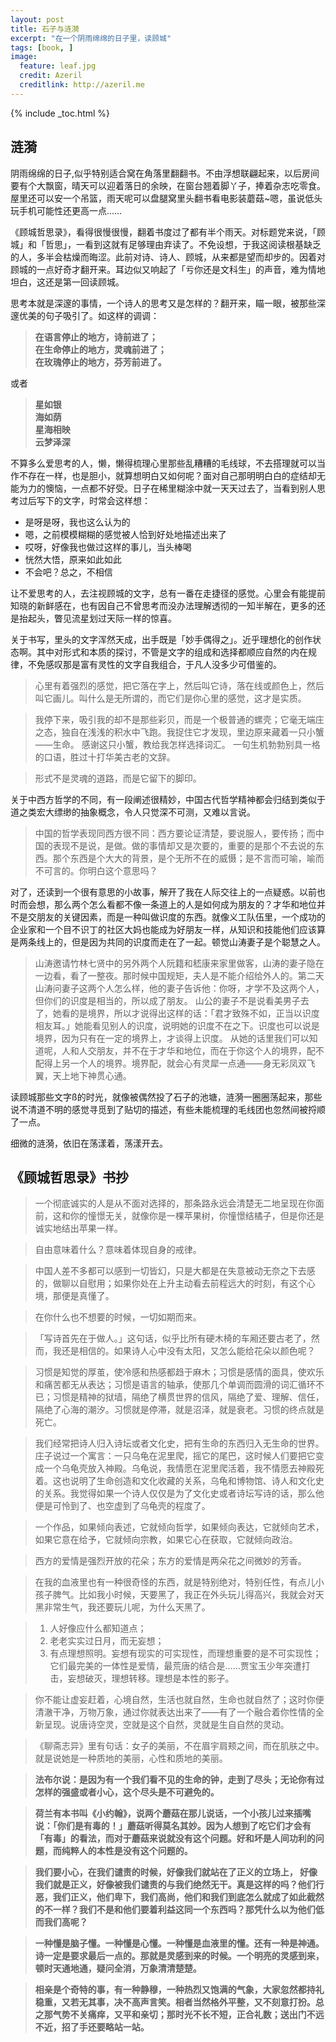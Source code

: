 ```yaml
---
layout: post
title: 石子与涟漪
excerpt: "在一个阴雨绵绵的日子里，读顾城"
tags: [book, ]
image:
  feature: leaf.jpg
  credit: Azeril
  creditlink: http://azeril.me
---
```


{% include _toc.html %}


## 涟漪

阴雨绵绵的日子,似乎特别适合窝在角落里翻翻书。不由浮想联翩起来，以后房间要有个大飘窗，晴天可以迎着落日的余映，在窗台翘着脚丫子，捧着杂志吃零食。屋里还可以安一个吊篮，雨天呢可以盘腿窝里头翻书看电影装蘑菇~嗯，虽说低头玩手机可能性还更高一点……

《顾城哲思录》，看得很慢很慢，翻着书度过了都有半个雨天。对标题党来说，「顾城」和「哲思」，一看到这就有足够理由弃读了。不免设想，于我这阅读根基缺乏的人，多半会枯燥而晦涩。此前对诗、诗人、顾城，从来都是望而却步的。因着对顾城的一点好奇才翻开来。耳边似又响起了「亏你还是文科生」的声音，难为情地坦白，这还是第一回读顾城。

思考本就是深邃的事情，一个诗人的思考又是怎样的？翻开来，瞄一眼，被那些深邃优美的句子吸引了。如这样的调调：

> **在语言停止的地方，诗前进了；  
> 在生命停止的地方，灵魂前进了；  
> 在玫瑰停止的地方，芬芳前进了。**

或者

> **星如银  
> 海如荫  
> 星海相映  
> 云梦泽深**

不算多么爱思考的人，懒，懒得梳理心里那些乱糟糟的毛线球，不去搭理就可以当作不存在一样，也是胆小，就算想明白又如何呢？面对自己那明明白白的症结却无能为力的懊恼，一点都不好受。日子在稀里糊涂中就一天天过去了，当看到别人思考过后写下的文字，时常会这样想：

* 是呀是呀，我也这么认为的
* 嗯，之前模模糊糊的感觉被人恰到好处地描述出来了
* 哎呀，好像我也做过这样的事儿，当头棒喝
* 恍然大悟，原来如此如此
* 不会吧？总之，不相信

让不爱思考的人，去注视顾城的文字，总有一番在走捷径的感觉。心里会有能提前知晓的新鲜感在，也有因自己不曾思考而没办法理解透彻的一知半解在，更多的还是抬起头，瞥见流星划过天际一样的惊喜。

关于书写，里头的文字浑然天成，出手既是「妙手偶得之」。近乎理想化的创作状态啊。其中对形式和本质的探讨，不管是文字的组成和选择都顺应自然的内在规律，不免感叹那是富有灵性的文字自我组合，于凡人没多少可借鉴的。

> 心里有着强烈的感觉，把它落在字上，然后叫它诗，落在线或颜色上，然后叫它画儿。叫什么是无所谓的，而它们是你心里的感觉，这才是实质。

> 我停下来，吸引我的却不是那些彩贝，而是一个极普通的螺壳；它毫无端庄之态，独自在浅浅的积水中飞跑。我捉住它才发现，里边原来藏着一只小蟹——生命。 感谢这只小蟹，教给我怎样选择词汇。 一句生机勃勃别具一格的口语，胜过十打华美古老的文辞。

> 形式不是灵魂的道路，而是它留下的脚印。

关于中西方哲学的不同，有一段阐述很精妙，中国古代哲学精神都会归结到类似于道之类宏大缥缈的抽象概念，令人只觉深不可测，又难以言说。

> 中国的哲学表现同西方很不同：西方要论证清楚，要说服人，要传扬；而中国的表现不是说，是做。做的事情却又是次要的，重要的是那个不去说的东西。那个东西是个大大的背景，是个无所不在的威慑；是不言而可喻，喻而不可言的。你明白这个意思吗？

对了，还读到一个很有意思的小故事，解开了我在人际交往上的一点疑惑。以前也时而会想，那么两个怎么看都不像一条道上的人是如何成为朋友的？才华和地位并不是交朋友的关键因素，而是一种叫做识度的东西。就像义工队伍里，一个成功的企业家和一个目不识丁的社区大妈也能成为好朋友一样，从知识和技能他们应该算是两条线上的，但是因为共同的识度而走在了一起。顿觉山涛妻子是个聪慧之人。

> 山涛邀请竹林七贤中的另外两个人阮籍和嵇康来家里做客，山涛的妻子隐在一边看，看了一整夜。那时候中国规矩，夫人是不能介绍给外人的。第二天山涛问妻子这两个人怎么样，他的妻子告诉他：你呀，才学不及这两个人，但你们的识度是相当的，所以成了朋友。 山公的妻子不是说看美男子去了，她看的是境界，所以才说得出这样的话：「君才致殊不如，正当以识度相友耳。」她能看见别人的识度，说明她的识度不在之下。识度也可以说是境界，因为只有在一定的境界上，才谈得上识度。 从她的话里我们可以知道呢，人和人交朋友，并不在于才华和地位，而在于你这个人的境界，配不配得上另一个人的境界。境界配，就会心有灵犀一点通——身无彩凤双飞翼，天上地下神贯心通。

读顾城那些文字ß的时光，就像被偶然投了石子的池塘，涟漪一圈圈荡起来，那些说不清道不明的感觉寻觅到了贴切的描述，有些未能梳理的毛线团也忽然间被捋顺了一点。

细微的涟漪，依旧在荡漾着，荡漾开去。

## 《顾城哲思录》书抄

> 一个彻底诚实的人是从不面对选择的，那条路永远会清楚无二地呈现在你面前，这和你的憧憬无关，就像你是一棵苹果树，你憧憬结橘子，但是你还是诚实地结出苹果一样。

> 自由意味着什么？意味着体现自身的戒律。

> 中国人差不多都可以感到一切皆幻，只是大都是在失意被动无奈之下去感的，做聊以自慰用；如果你处在上升主动看去前程远大的时刻，有这个心境，那便是真懂了。

> 在你什么也不想要的时候，一切如期而来。

> 「写诗首先在于做人。」这句话，似乎比所有硬木椅的车厢还要古老了，然而，我还是相信的。如果诗人心中没有太阳，又怎么能给花朵以颜色呢？

> 习惯是知觉的厚茧，使冷感和热感都趋于麻木；习惯是感情的面具，使欢乐和痛苦都无从表达；习惯是语言的轴承，使那几个单调而圆滑的词汇循环不已；习惯是精神的狱墙，隔绝了横贯世界的信风，隔绝了爱、理解、信任，隔绝了心海的潮汐。习惯就是停滞，就是沼泽，就是衰老。习惯的终点就是死亡。

> 我们经常把诗人归入诗坛或者文化史，把有生命的东西归入无生命的世界。庄子说过一个寓言：一只乌龟在泥里爬，摇它的尾巴，这时候人们要把它变成一个乌龟壳放入神殿。乌龟说，我情愿在泥里爬活着，我不情愿去神殿死着。这也说明了生命创造和文化收藏的关系，乌龟和博物馆、诗人和文化史的关系。我觉得如果一个诗人仅仅是为了文化史或者诗坛写诗的话，那么他便是可怜到了、也空虚到了乌龟壳的程度了。

> 一个作品，如果倾向表述，它就倾向哲学，如果倾向表达，它就倾向艺术，如果它意在给予，它就倾向宗教，如果它心在获取，它就倾向政治。

> 西方的爱情是强烈开放的花朵；东方的爱情是两朵花之间微妙的芳香。

> 在我的血液里也有一种很奇怪的东西，就是特别绝对，特别任性，有点儿小孩子脾气。比如我小时候，天要黑了，我正在外头玩儿得高兴，我就会对天黑非常生气，我还要玩儿呢，为什么天黑了。

> 1. 人好像应什么都知道点；
> 2. 老老实实过日月，而无妄想；
> 3. 有点理想照明。妄想有现实的可实现性，而理想重要的是不可实现性；它们最完美的一体性是爱情，最荒唐的结合是……贾宝玉少年突遭打击，妄想破灭，理想转移。理想是本性的影子。

> 你不能让虚妄赶着，心境自然，生活也就自然，生命也就自然了；这时你便清澈干净，万物万象，通过你就表达出来了——有了一个融合着你性情的全新呈现。说唐诗空灵，空就是这个自然，灵就是生自自然的灵动。

> 《聊斋志异》里有句话：女子的美丽，不在眉宇肩颊之间，而在肌肤之中。就是说她是一种质地的美丽，心性和质地的美丽。

> **法布尔说：是因为有一个我们看不见的生命的钟，走到了尽头；无论你有过怎样的强盛或者小心，这个尽头是不可避免的。**

> **荷兰有本书叫《小约翰》，说两个蘑菇在那儿说话，一个小孩儿过来插嘴说：「你们是有毒的！」蘑菇听得莫名其妙。因为人想到了吃它们才会有「有毒」的看法，而对于蘑菇来说就没有这个问题。好和坏是人间功利的问题，而纯粹人的本性是没有这个问题的。**

> **我们要小心，在我们谴责的时候，好像我们就站在了正义的立场上， 好像我们就是正义，好像被我们谴责的与我们绝然无干。真是这样的吗？他们行恶，我们正义，他们卑下，我们高尚，他们和我们到底怎么就成了如此截然的不一样？我们不是和他们要着利益这同一个东西吗？那凭什么以为他们低而我们高呢？**

> **一种懂是脑子懂。一种懂是心懂。一种懂是血液里的懂。还有一种是神通。诗一定是要求最后一点的。那就是灵感到来的时候。一个明亮的灵感到来，顿时天通地通，疑问全消，万象清清楚楚。**

> **相亲是个奇特的事，有一种静穆，一种热烈又饱满的气象，大家忽然都持礼稳重，又若无其事，决不高声言笑。相者当然格外平整，又不刻意打扮。总之那气势不关痛痒，又平和亲切；那时光不长不短，正合礼数；送出门不远不近，招了手还要略站一站。**

